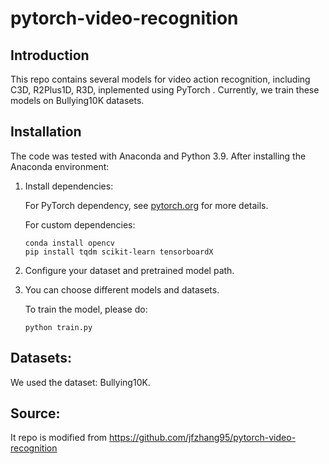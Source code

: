 # pytorch-video-recognition

 
## Introduction
This repo contains several models for video action recognition,
including C3D, R2Plus1D, R3D, inplemented using PyTorch .
Currently, we train these models on Bullying10K datasets.
 
 
## Installation
The code was tested with Anaconda and Python 3.9. After installing the Anaconda environment:

 
1. Install dependencies:

    For PyTorch dependency, see [pytorch.org](https://pytorch.org/) for more details.

    For custom dependencies:
    ```Shell
    conda install opencv
    pip install tqdm scikit-learn tensorboardX
    ```
 

3. Configure your dataset and pretrained model path.  

5. You can choose different models and datasets.

    To train the model, please do:
    ```Shell
    python train.py
    ```

## Datasets:

We used the dataset: Bullying10K.

## Source:

It repo is modified from https://github.com/jfzhang95/pytorch-video-recognition
